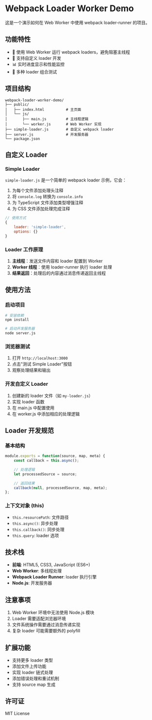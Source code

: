 # Webpack Loader Worker Demo

这是一个演示如何在 Web Worker 中使用 webpack loader-runner 的项目。

## 功能特性

- 🚀 使用 Web Worker 运行 webpack loaders，避免阻塞主线程
- 🔧 支持自定义 loader 开发
- 📊 实时进度显示和性能监控
- 🧪 多种 loader 组合测试

## 项目结构

```
webpack-loader-worker-demo/
├── public/
│   ├── index.html          # 主页面
│   └── js/
│       ├── main.js         # 主线程逻辑
│       └── worker.js       # Web Worker 实现
├── simple-loader.js        # 自定义 webpack loader
├── server.js               # 开发服务器
└── package.json
```

## 自定义 Loader

### Simple Loader

`simple-loader.js` 是一个简单的 webpack loader 示例，它会：

1. 为每个文件添加处理头注释
2. 将 `console.log` 转换为 `console.info`
3. 为 TypeScript 文件添加类型增强注释
4. 为 CSS 文件添加处理完成注释

```javascript
// 使用方式
{
    loader: 'simple-loader',
    options: {}
}
```

### Loader 工作原理

1. **主线程**：发送文件内容和 loader 配置到 Worker
2. **Worker 线程**：使用 loader-runner 执行 loader 处理
3. **结果返回**：处理后的内容通过消息传递返回主线程

## 使用方法

### 启动项目

```bash
# 安装依赖
npm install

# 启动开发服务器
node server.js
```

### 浏览器测试

1. 打开 `http://localhost:3000`
2. 点击"测试 Simple Loader"按钮
3. 观察处理结果和输出

### 开发自定义 Loader

1. 创建新的 loader 文件（如 `my-loader.js`）
2. 实现 loader 函数
3. 在 main.js 中配置使用
4. 在 worker.js 中添加相应的处理逻辑

## Loader 开发规范

### 基本结构

```javascript
module.exports = function(source, map, meta) {
    const callback = this.async();
    
    // 处理逻辑
    let processedSource = source;
    
    // 返回结果
    callback(null, processedSource, map, meta);
};
```

### 上下文对象 (this)

- `this.resourcePath`: 文件路径
- `this.async()`: 异步处理
- `this.callback()`: 同步处理
- `this.query`: loader 选项

## 技术栈

- **前端**: HTML5, CSS3, JavaScript (ES6+)
- **Web Worker**: 多线程处理
- **Webpack Loader Runner**: loader 执行引擎
- **Node.js**: 开发服务器

## 注意事项

1. Web Worker 环境中无法使用 Node.js 模块
2. Loader 需要适配浏览器环境
3. 文件系统操作需要通过消息传递实现
4. 复杂 loader 可能需要额外的 polyfill

## 扩展功能

- 支持更多 loader 类型
- 添加文件上传功能
- 实现 loader 链式处理
- 添加错误处理和重试机制
- 支持 source map 生成

## 许可证

MIT License 